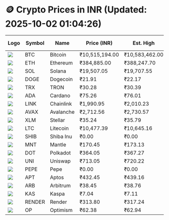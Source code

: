 # 🪙 Crypto Prices in INR (Updated: 2025-10-02 01:04:26)

| Logo | Symbol | Name       | Price (INR) | Est. High | Est. Low | Gross Profit | Fees | Net Profit | ROI % |
|------|--------|------------|-------------|-----------|----------|---------------|------|-------------|--------|
| ![](https://coin-images.coingecko.com/coins/images/1/large/bitcoin.png?1696501400) | BTC    | Bitcoin    | ₹10,515,194.00 | ₹10,583,462.00 | ₹10,446,926.00 | ₹1,306.95 | ₹200.00 | ₹1,106.95 | 1.11% |
| ![](https://coin-images.coingecko.com/coins/images/279/large/ethereum.png?1696501628) | ETH    | Ethereum   | ₹384,885.00 | ₹388,247.70 | ₹381,522.30 | ₹1,762.78 | ₹200.00 | ₹1,562.78 | 1.56% |
| ![](https://coin-images.coingecko.com/coins/images/4128/large/solana.png?1718769756) | SOL    | Solana     | ₹19,507.05 | ₹19,707.55 | ₹19,306.55 | ₹2,076.99 | ₹200.00 | ₹1,876.99 | 1.88% |
| ![](https://coin-images.coingecko.com/coins/images/5/large/dogecoin.png?1696501409) | DOGE   | Dogecoin   | ₹21.91 | ₹22.17 | ₹21.65 | ₹2,383.15 | ₹200.00 | ₹2,183.15 | 2.18% |
| ![](https://coin-images.coingecko.com/coins/images/1094/large/tron-logo.png?1696502193) | TRX    | TRON       | ₹30.28 | ₹30.39 | ₹30.17 | ₹745.84 | ₹200.00 | ₹545.84 | 0.55% |
| ![](https://coin-images.coingecko.com/coins/images/975/large/cardano.png?1696502090) | ADA    | Cardano    | ₹75.26 | ₹76.01 | ₹74.51 | ₹2,021.29 | ₹200.00 | ₹1,821.29 | 1.82% |
| ![](https://coin-images.coingecko.com/coins/images/877/large/chainlink-new-logo.png?1696502009) | LINK   | Chainlink  | ₹1,990.95 | ₹2,010.23 | ₹1,971.67 | ₹1,955.65 | ₹200.00 | ₹1,755.65 | 1.76% |
| ![](https://coin-images.coingecko.com/coins/images/12559/large/Avalanche_Circle_RedWhite_Trans.png?1696512369) | AVAX   | Avalanche  | ₹2,712.56 | ₹2,730.57 | ₹2,694.55 | ₹1,336.47 | ₹200.00 | ₹1,136.47 | 1.14% |
| ![](https://coin-images.coingecko.com/coins/images/100/large/fmpFRHHQ_400x400.jpg?1735231350) | XLM    | Stellar    | ₹35.24 | ₹35.79 | ₹34.69 | ₹3,165.09 | ₹200.00 | ₹2,965.09 | 2.97% |
| ![](https://coin-images.coingecko.com/coins/images/2/large/litecoin.png?1696501400) | LTC    | Litecoin   | ₹10,477.39 | ₹10,645.16 | ₹10,309.61 | ₹3,254.73 | ₹200.00 | ₹3,054.73 | 3.05% |
| ![](https://coin-images.coingecko.com/coins/images/11939/large/shiba.png?1696511800) | SHIB   | Shiba Inu  | ₹0.00 | ₹0.00 | ₹0.00 | ₹1,533.52 | ₹200.00 | ₹1,333.52 | 1.33% |
| ![](https://coin-images.coingecko.com/coins/images/30980/large/Mantle-Logo-mark.png?1739213200) | MNT    | Mantle     | ₹170.45 | ₹173.13 | ₹167.77 | ₹3,197.27 | ₹200.00 | ₹2,997.27 | 3.00% |
| ![](https://coin-images.coingecko.com/coins/images/12171/large/polkadot.png?1696512008) | DOT    | Polkadot   | ₹364.05 | ₹367.27 | ₹360.83 | ₹1,786.73 | ₹200.00 | ₹1,586.73 | 1.59% |
| ![](https://coin-images.coingecko.com/coins/images/12504/large/uniswap-logo.png?1720676669) | UNI    | Uniswap    | ₹713.05 | ₹720.22 | ₹705.88 | ₹2,031.08 | ₹200.00 | ₹1,831.08 | 1.83% |
| ![](https://coin-images.coingecko.com/coins/images/29850/large/pepe-token.jpeg?1696528776) | PEPE   | Pepe       | ₹0.00 | ₹0.00 | ₹0.00 | ₹1,728.45 | ₹200.00 | ₹1,528.45 | 1.53% |
| ![](https://coin-images.coingecko.com/coins/images/26455/large/aptos_round.png?1696525528) | APT    | Aptos      | ₹432.45 | ₹439.16 | ₹425.74 | ₹3,154.07 | ₹200.00 | ₹2,954.07 | 2.95% |
| ![](https://coin-images.coingecko.com/coins/images/16547/large/arb.jpg?1721358242) | ARB    | Arbitrum   | ₹38.45 | ₹38.76 | ₹38.14 | ₹1,620.30 | ₹200.00 | ₹1,420.30 | 1.42% |
| ![](https://coin-images.coingecko.com/coins/images/25751/large/kaspa-icon-exchanges.png?1696524837) | KAS    | Kaspa      | ₹7.04 | ₹7.11 | ₹6.97 | ₹2,110.10 | ₹200.00 | ₹1,910.10 | 1.91% |
| ![](https://coin-images.coingecko.com/coins/images/11636/large/rndr.png?1696511529) | RENDER | Render     | ₹313.80 | ₹317.24 | ₹310.36 | ₹2,215.48 | ₹200.00 | ₹2,015.48 | 2.02% |
| ![](https://coin-images.coingecko.com/coins/images/25244/large/Optimism.png?1696524385) | OP     | Optimism   | ₹62.38 | ₹62.94 | ₹61.82 | ₹1,805.18 | ₹200.00 | ₹1,605.18 | 1.61% |
